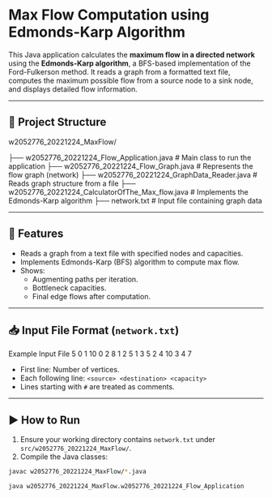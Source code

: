 # Max Flow Computation using Edmonds-Karp Algorithm

This Java application calculates the **maximum flow in a directed network** using the **Edmonds-Karp algorithm**, a BFS-based implementation of the Ford-Fulkerson method. It reads a graph from a formatted text file, computes the maximum possible flow from a source node to a sink node, and displays detailed flow information.

---

## 📁 Project Structure

w2052776_20221224_MaxFlow/

├── w2052776_20221224_Flow_Application.java # Main class to run the application
├── w2052776_20221224_Flow_Graph.java # Represents the flow graph (network)
├── w2052776_20221224_GraphData_Reader.java # Reads graph structure from a file
├── w2052776_20221224_CalculatorOfThe_Max_flow.java # Implements the Edmonds-Karp algorithm
├── network.txt # Input file containing graph data


---

## 🧠 Features

- Reads a graph from a text file with specified nodes and capacities.
- Implements Edmonds-Karp (BFS) algorithm to compute max flow.
- Shows:
  - Augmenting paths per iteration.
  - Bottleneck capacities.
  - Final edge flows after computation.

---

## 📥 Input File Format (`network.txt`)

Example Input File
5
0 1 10
0 2 8
1 2 5
1 3 5
2 4 10
3 4 7


- First line: Number of vertices.
- Each following line: `<source> <destination> <capacity>`
- Lines starting with `#` are treated as comments.

---

## ▶️ How to Run

1. Ensure your working directory contains `network.txt` under `src/w2052776_20221224_MaxFlow/`.
2. Compile the Java classes:

```bash
javac w2052776_20221224_MaxFlow/*.java

java w2052776_20221224_MaxFlow.w2052776_20221224_Flow_Application

